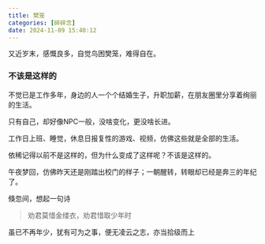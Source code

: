 ```yaml
---
title: 樊笼
categories: [碎碎念]
date: 2024-11-09 15:40:12
---
```


又近岁末，感慨良多，自觉鸟困樊笼，难得自在。
<!-- more -->

### 不该是这样的

不觉已是工作多年，身边的人一个个结婚生子，升职加薪，在朋友圈里分享着绚丽的生活。

只有自己，却好像NPC一般，没啥变化，更没啥长进。

工作日上班、睡觉，休息日报复性的游戏、视频，仿佛这些就是全部的生活。

依稀记得以前不是这样的，但为什么变成了这样呢？不该是这样的。

午夜梦回，仿佛昨天还是刚踏出校门的样子；一朝醒转，转眼却已经是奔三的年纪了。

倏忽间，想起一句诗

> 劝君莫惜金缕衣，劝君惜取少年时

虽已不再年少，犹有可为之事，便无凌云之志，亦当拾级而上